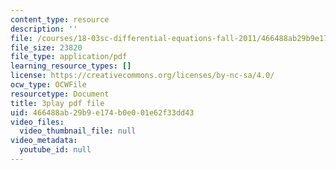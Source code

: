 ```yaml
---
content_type: resource
description: ''
file: /courses/18-03sc-differential-equations-fall-2011/466488ab29b9e174b0e001e62f33dd43_JNsNgXKFgdo.pdf
file_size: 23820
file_type: application/pdf
learning_resource_types: []
license: https://creativecommons.org/licenses/by-nc-sa/4.0/
ocw_type: OCWFile
resourcetype: Document
title: 3play pdf file
uid: 466488ab-29b9-e174-b0e0-01e62f33dd43
video_files:
  video_thumbnail_file: null
video_metadata:
  youtube_id: null
---
```

